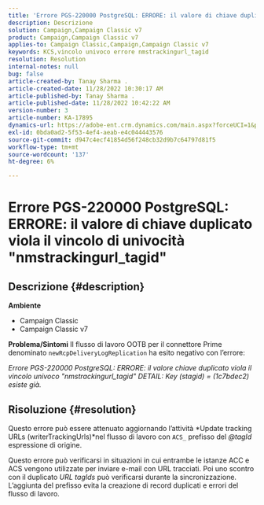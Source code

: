 ```yaml
---
title: 'Errore PGS-220000 PostgreSQL: ERRORE: il valore di chiave duplicato viola il vincolo di univocità "nmstrackingurl_tagid"'
description: Descrizione
solution: Campaign,Campaign Classic v7
product: Campaign,Campaign Classic v7
applies-to: Campaign Classic,Campaign,Campaign Classic v7
keywords: KCS,vincolo univoco errore nmstrackingurl_tagid
resolution: Resolution
internal-notes: null
bug: false
article-created-by: Tanay Sharma .
article-created-date: 11/28/2022 10:30:17 AM
article-published-by: Tanay Sharma .
article-published-date: 11/28/2022 10:42:22 AM
version-number: 3
article-number: KA-17895
dynamics-url: https://adobe-ent.crm.dynamics.com/main.aspx?forceUCI=1&pagetype=entityrecord&etn=knowledgearticle&id=71f5a1a5-076f-ed11-9562-6045bd006239
exl-id: 0bda0ad2-5f53-4ef4-aeab-e4c044443576
source-git-commit: d947c4ecf41854d56f248cb32d9b7c64797d81f5
workflow-type: tm+mt
source-wordcount: '137'
ht-degree: 6%

---
```


# Errore PGS-220000 PostgreSQL: ERRORE: il valore di chiave duplicato viola il vincolo di univocità &quot;nmstrackingurl_tagid&quot;

## Descrizione {#description}

<b>Ambiente</b>
- Campaign Classic
- Campaign Classic v7



<b>Problema/Sintomi</b>
Il flusso di lavoro OOTB per il connettore Prime denominato `newRcpDeliveryLogReplication` ha esito negativo con l’errore:

*Errore PGS-220000 PostgreSQL: ERRORE: il valore chiave duplicato viola il vincolo univoco &quot;nmstrackingurl_tagid&quot; DETAIL: Key (stagid) = (1c7bdec2) esiste già.*


## Risoluzione {#resolution}


Questo errore può essere attenuato aggiornando l’attività *Update tracking URLs (writerTrackingUrls)*nel flusso di lavoro con `ACS_` prefisso del *@tagId* espressione di origine.

Questo errore può verificarsi in situazioni in cui entrambe le istanze ACC e ACS vengono utilizzate per inviare e-mail con URL tracciati. Poi uno scontro con il duplicato *URL* *tagIds* può verificarsi durante la sincronizzazione. L’aggiunta del prefisso evita la creazione di record duplicati e errori del flusso di lavoro.
